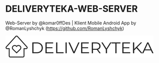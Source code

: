 # DELIVERYTEKA-WEB-SERVER

Web-Server by @komar0ffDes | Klient Mobile Android App by @RomanLyshchyk (https://github.com/RomanLyshchyk) 

![Previes DELIVERYTEKA](/img/logo.svg)
